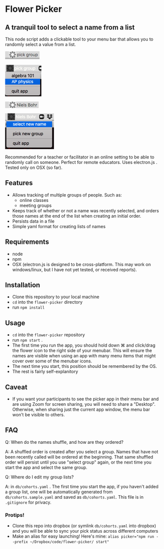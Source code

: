 # Flower Picker
## A tranquil tool to select a name from a list

This node script adds a clickable tool to your menu bar that allows you to randomly select a value from a list.

![initial view](screenshots/1.png)

![picking group](screenshots/2.png)

![name appears](screenshots/3.png)

![picking new name or group in menu](screenshots/4.png)

Recommended for a teacher or facilitator in an online setting to be able to randomly call on someone. Perfect for remote educators. Uses electron.js . Tested only on OSX (so far).

## Features
- Allows tracking of multiple groups of people. Such as:
  - online classes
  - meeting groups
- Keeps track of whether or not a name was recently selected, and orders those names at the end of the list when creating an initial order.
- Persists data in a file
- Simple yaml format for creating lists of names

## Requirements
- node
- npm
- OSX (electron.js is designed to be cross-platform. This may work on windows/linux, but I have not yet tested, or received reports).
## Installation
- Clone this repository to your local machine
- `cd` into the `flower-picker` directory
- run `npm install`
## Usage
- `cd` into the `flower-picker` repository
- run `npm start` .
- The first time you run the app, you should hold down ⌘ and click/drag the flower icon to the right side of your menubar. This will ensure the names are visible when using an app with many menu items that might cover over some of the menubar icons.
- The next time you start, this position should be remembered by the OS.
- The rest is fairly self-explanitory
## Caveat
- If you want your participants to see the picker app in their menu bar and are using Zoom for screen sharing, you will need to share a "Desktop". Otherwise, when sharing just the current app window, the menu bar won't be visible to others. 

## FAQ
Q: When do the names shuffle, and how are they ordered?

A: A shuffled order is created after you select a group. Names that have not been recently called will be ordered at the beginning. That same shuffled order will persist until you use "select group" again, or the next time you start the app and select the same group.

Q: Where do I edit my group lists?

A: in `db/cohorts.yaml` . The first time you start the app, if you haven't added a group list, one will be automatically generated from `db/cohorts.sample.yaml` and saved as `db/cohorts.yaml`. This file is in `.gitignore` for privacy.

### Protips!

- Clone this repo into dropbox (or symlink `db/cohorts.yaml` into dropbox) and you will be able to sync your pick status across different computers
- Make an alias for easy launching! Here's mine: `alias picker="npm run --prefix ~/Dropbox/code/flower-picker/ start"` 

